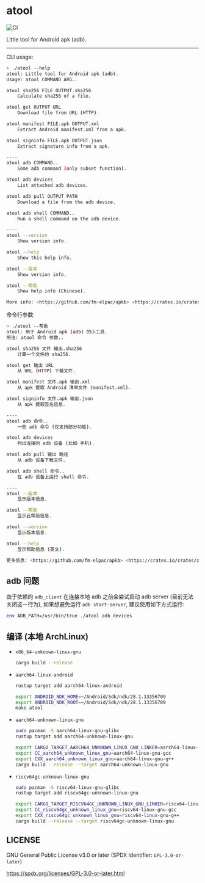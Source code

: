 # atool

![CI](https://github.com/fm-elpac/apkb/actions/workflows/ci.yml/badge.svg)

Little tool for Android apk (adb).

---

CLI usage:

```sh
> ./atool --help
atool: Little tool for Android apk (adb).
Usage: atool COMMAND ARG..

atool sha256 FILE OUTPUT.sha256
    Calculate sha256 of a file.

atool get OUTPUT URL
    Download file from URL (HTTP).

atool manifest FILE.apk OUTPUT.xml
    Extract Android manifest.xml from a apk.

atool signinfo FILE.apk OUTPUT.json
    Extract signature info from a apk.

----
atool adb COMMAND..
    Some adb command (only subset function).

atool adb devices
    List attached adb devices.

atool adb pull OUTPUT PATH
    Download a file from the adb device.

atool adb shell COMMAND..
    Run a shell command on the adb device.

----
atool --version
    Show version info.

atool --help
    Show this help info.

atool --版本
    Show version info.

atool --帮助
    Show help info (Chinese).

More info: <https://github.com/fm-elpac/apkb> <https://crates.io/crates/atool>
```

命令行参数:

```sh
> ./atool --帮助
atool: 用于 Android apk (adb) 的小工具.
用法: atool 命令 参数..

atool sha256 文件 输出.sha256
    计算一个文件的 sha256.

atool get 输出 URL
    从 URL (HTTP) 下载文件.

atool manifest 文件.apk 输出.xml
    从 apk 提取 Android 清单文件 (manifest.xml).

atool signinfo 文件.apk 输出.json
    从 apk 提取签名信息.

----
atool adb 命令..
    一些 adb 命令 (仅支持部分功能).

atool adb devices
    列出连接的 adb 设备 (比如 手机).

atool adb pull 输出 路径
    从 adb 设备下载文件.

atool adb shell 命令..
    在 adb 设备上运行 shell 命令.

----
atool --版本
    显示版本信息.

atool --帮助
    显示此帮助信息.

atool --version
    显示版本信息.

atool --help
    显示帮助信息 (英文).

更多信息: <https://github.com/fm-elpac/apkb> <https://crates.io/crates/atool>
```

## adb 问题

由于依赖的 `adb_client` 在连接本地 adb 之前会尝试启动 adb server
(目前无法关闭这一行为), 如果想避免运行 `adb start-server`, 建议使用如下方式运行:

```sh
env ADB_PATH=/usr/bin/true ./atool adb devices
```

## 编译 (本地 ArchLinux)

- `x86_64-unknown-linux-gnu`

  ```sh
  cargo build --release
  ```

- `aarch64-linux-android`

  ```sh
  rustup target add aarch64-linux-android

  export ANDROID_NDK_HOME=~/Android/Sdk/ndk/28.1.13356709
  export ANDROID_NDK_ROOT=~/Android/Sdk/ndk/28.1.13356709
  make atool
  ```

- `aarch64-unknown-linux-gnu`

  ```sh
  sudo pacman -S aarch64-linux-gnu-glibc
  rustup target add aarch64-unknown-linux-gnu

  export CARGO_TARGET_AARCH64_UNKNOWN_LINUX_GNU_LINKER=aarch64-linux-gnu-gcc
  export CC_aarch64_unknown_linux_gnu=aarch64-linux-gnu-gcc
  export CXX_aarch64_unknown_linux_gnu=aarch64-linux-gnu-g++
  cargo build --release --target aarch64-unknown-linux-gnu
  ```

- `riscv64gc-unknown-linux-gnu`

  ```sh
  sudo pacman -S riscv64-linux-gnu-glibc
  rustup target add riscv64gc-unknown-linux-gnu

  export CARGO_TARGET_RISCV64GC_UNKNOWN_LINUX_GNU_LINKER=riscv64-linux-gnu-gcc
  export CC_riscv64gc_unknown_linux_gnu=riscv64-linux-gnu-gcc
  export CXX_riscv64gc_unknown_linux_gnu=riscv64-linux-gnu-g++
  cargo build --release --target riscv64gc-unknown-linux-gnu
  ```

## LICENSE

GNU General Public License v3.0 or later (SPDX Identifier: `GPL-3.0-or-later`)

<https://spdx.org/licenses/GPL-3.0-or-later.html>
